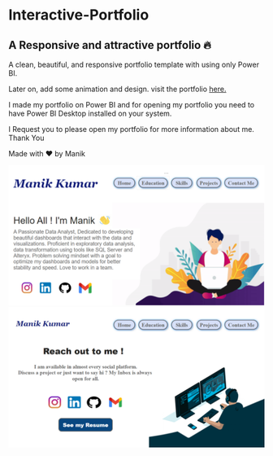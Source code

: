 # Interactive-Portfolio 
## A Responsive and attractive portfolio 🔥
A clean, beautiful, and responsive portfolio template with using only Power BI. 

Later on, add some animation and design. visit the portfolio [here.](https://github.com/MayBeManik/MayBeManik/blob/main/Portfolio/Portfolio.pbix)


I made my portfolio on Power BI and for opening my portfolio you need to have Power BI Desktop installed on your system.

I Request you to please open my portfolio for more information about me.
Thank You 

Made with ❤️ by Manik


![image](https://raw.githubusercontent.com/MayBeManik/MayBeManik/main/Images/Home.PNG)
![image](https://raw.githubusercontent.com/MayBeManik/MayBeManik/main/Images/Contact%20me.PNG)





